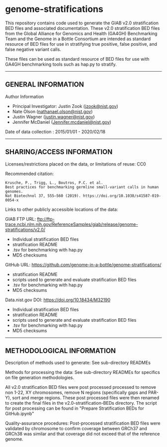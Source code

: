 # genome-stratifications

This repository contains code used to generate the GIAB v2.0 stratification BED files and associated documentation. 
These v2.0 stratification BED files from the Global Alliance for Genomics and 
Health (GA4GH) Benchmarking Team and the Genome in a Bottle Consortium are 
intended as standard resource of BED files for use in stratifying true positive, 
false positive, and false negative variant calls.

These files can be used as standard resource of BED files for use with GA4GH 
benchmarking tools such as hap.py to stratify.

-------------------
GENERAL INFORMATION
-------------------

Author Information

- Principal Investigator: Justin Zook (jzook@nist.gov)
- Nate Olson (nathanael.olson@nist.gov) 
- Justin Wagner (justin.wagner@nist.gov) 	
- Jennifer McDaniel (Jennifer.mcdaniel@nist.gov) 

Date of data collection : 2015/01/01 - 2020/02/18


--------------------------
SHARING/ACCESS INFORMATION
-------------------------- 

Licenses/restrictions placed on the data, or limitations of reuse: CC0

Recommended citation: 

	Krusche, P., Trigg, L., Boutros, P.C. et al. 
	Best practices for benchmarking germline small-variant calls in human genomes. 
	Nat Biotechnol 37, 555–560 (2019). https://doi.org/10.1038/s41587-019-0054-x


Links to other publicly accessible locations of the data: 

GIAB FTP URL: ftp://ftp-trace.ncbi.nlm.nih.gov/ReferenceSamples/giab/release/genome-stratifications/v2.0/
- Individual stratification BED files
- stratification README
- .tsv for benchmarking with hap.py
- MD5 checksums

GitHub URL:  https://github.com/genome-in-a-bottle/genome-stratifications/
- stratification README
- scripts used to generate and evaluate stratification BED files
- .tsv for benchmarking with hap.py
- MD5 checksums

Data.nist.gov DOI: https://doi.org/10.18434/M32190
- Individual stratification BED files
- stratification README
- scripts used to generate and evaluate stratification BED files
- .tsv for benchmarking with hap.py
- MD5 checksums

--------------------------
METHODOLOGICAL INFORMATION
--------------------------

Description of methods used to generate: 
See sub-directory READMEs

Methods for processing the data: 
See sub-directory READMEs for specifics on file generation methodologies.

All v2.0 stratification BED files were post processed processed to remove 
non 1-22, XY chromosomes, remove N regions (specifically gaps and PAR-Y), 
sort and merge regions.  These post processed files were then renamed to create 
the final files in the v2.0-stratification-BEDs directory.  The script for post 
processing can be found in "Prepare Stratification BEDs for GitHub.ipynb"

Quality-assurance procedures: 
Post-processed stratification BED files were validated by chromosome to confirm 
coverage between GRCh37 and GRCh38 was similar and that coverage did not exceed 
that of the reference genome.

